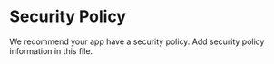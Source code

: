 # Security Policy

We recommend your app have a security policy. Add security policy information in this file.
